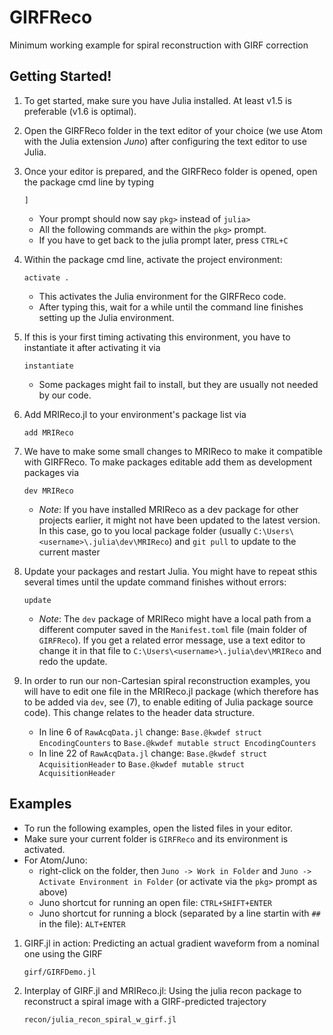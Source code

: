 # GIRFReco

Minimum working example for spiral reconstruction with GIRF correction

## Getting Started!

1. To get started, make sure you have Julia installed. At least v1.5 is preferable (v1.6 is optimal).

2. Open the GIRFReco folder in the text editor of your choice (we use Atom with the Julia extension *Juno*) after configuring the text editor to use Julia. 

3. Once your editor is prepared, and the GIRFReco folder is opened, open the package cmd line by typing 
   ```
   ]
   ```
   - Your prompt should now say `pkg>` instead of `julia>`
   - All the following commands are within the `pkg>` prompt.
   - If you have to get back to the julia prompt later, press `CTRL+C`
4. Within the package cmd line, activate the project environment:
    ```
    activate .
    ```
    - This activates the Julia environment for the GIRFReco code. 
    - After typing this, wait for a while until the command line finishes setting up the Julia environment. 
5. If this is your first timing activating this environment, you have to instantiate it after activating it via
    ```
    instantiate
    ```
    - Some packages might fail to install, but they are usually not needed by our code.
6. Add MRIReco.jl to your environment's package list via
    ```
    add MRIReco
    ```
7. We have to make some small changes to MRIReco to make it compatible with GIRFReco. To make packages editable add them as development packages via
    ```
    dev MRIReco
    ```
    - *Note*: If you have installed MRIReco as a dev package for other projects earlier, it might not have been updated to the latest version. In this case, go to you local package folder (usually `C:\Users\<username>\.julia\dev\MRIReco`) and `git pull` to update to the current master
8. Update your packages and restart Julia. You might have to repeat sthis several times until the update command finishes without errors:
   ```
   update
   ```
   - *Note*: The `dev` package of MRIReco might have a local path from a different computer saved in the `Manifest.toml` file (main folder of `GIRFReco`). If you get a related error message, use a text editor to change it in that file to `C:\Users\<username>\.julia\dev\MRIReco` and redo the update.
9. In order to run our non-Cartesian spiral reconstruction examples, you will have to edit one file in the MRIReco.jl package (which therefore has to be added via `dev`, see (7), to enable editing of Julia package source code). This change relates to the header data structure. 
    - In line 6 of `RawAcqData.jl` change: `Base.@kwdef struct EncodingCounters` to `Base.@kwdef mutable struct EncodingCounters`
    - In line 22 of `RawAcqData.jl`  change: `Base.@kwdef struct AcquisitionHeader` to `Base.@kwdef mutable struct AcquisitionHeader`
  

## Examples

- To run the following examples, open the listed files in your editor. 
- Make sure your current folder is `GIRFReco` and its environment is activated.
- For Atom/Juno:
     - right-click on the folder, then `Juno -> Work in Folder` and `Juno -> Activate Environment in Folder` (or activate via the `pkg>` prompt as above)
     - Juno shortcut for running an open file: `CTRL+SHIFT+ENTER`
     - Juno shortcut for running a block (separated by a line startin with `## ` in the file): `ALT+ENTER`
    
1.  GIRF.jl in action: Predicting an actual gradient waveform from a nominal one using the GIRF
    ```
    girf/GIRFDemo.jl
    ```
2.  Interplay of GIRF.jl and MRIReco.jl: Using the julia recon package to reconstruct a spiral image with a GIRF-predicted trajectory
    ```
    recon/julia_recon_spiral_w_girf.jl
    ```
    
